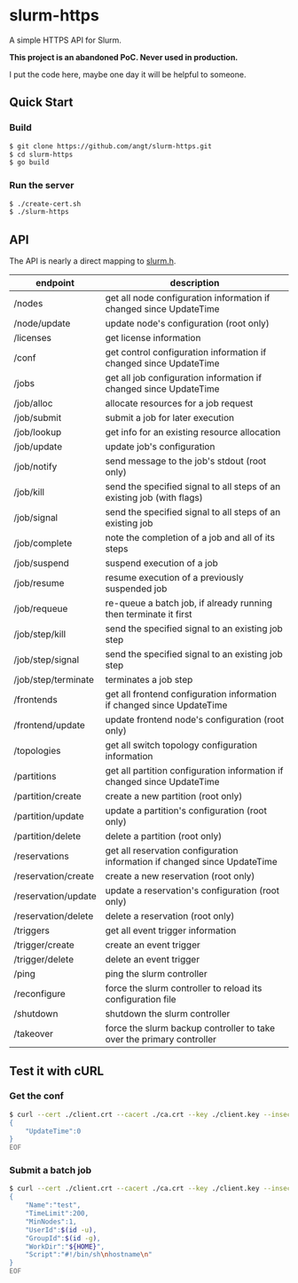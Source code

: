 # slurm-https

A simple HTTPS API for Slurm.

**This project is an abandoned PoC. Never used in production.**

I put the code here, maybe one day it will be helpful to someone.

## Quick Start

### Build
```sh
$ git clone https://github.com/angt/slurm-https.git
$ cd slurm-https
$ go build
```

### Run the server
```sh
$ ./create-cert.sh
$ ./slurm-https
```
## API

The API is nearly a direct mapping to [slurm.h](https://raw.githubusercontent.com/SchedMD/slurm/master/slurm/slurm.h.in).

 endpoint           | description
--------------------|------------------------------------------------------------------------------------
/nodes              | get all node configuration information if changed since UpdateTime
/node/update        | update node's configuration (root only)
/licenses           | get license information
/conf               | get control configuration information if changed since UpdateTime
/jobs               | get all job configuration information if changed since UpdateTime
/job/alloc          | allocate resources for a job request
/job/submit         | submit a job for later execution
/job/lookup         | get info for an existing resource allocation
/job/update         | update job's configuration
/job/notify         | send message to the job's stdout (root only)
/job/kill           | send the specified signal to all steps of an existing job (with flags)
/job/signal         | send the specified signal to all steps of an existing job
/job/complete       | note the completion of a job and all of its steps
/job/suspend        | suspend execution of a job
/job/resume         | resume execution of a previously suspended job
/job/requeue        | re-queue a batch job, if already running then terminate it first
/job/step/kill      | send the specified signal to an existing job step
/job/step/signal    | send the specified signal to an existing job step
/job/step/terminate | terminates a job step
/frontends          | get all frontend configuration information if changed since UpdateTime
/frontend/update    | update frontend node's configuration (root only)
/topologies         | get all switch topology configuration information
/partitions         | get all partition configuration information if changed since UpdateTime
/partition/create   | create a new partition (root only)
/partition/update   | update a partition's configuration (root only)
/partition/delete   | delete a partition (root only)
/reservations       | get all reservation configuration information if changed since UpdateTime
/reservation/create | create a new reservation (root only)
/reservation/update | update a reservation's configuration (root only)
/reservation/delete | delete a reservation (root only)
/triggers           | get all event trigger information
/trigger/create     | create an event trigger
/trigger/delete     | delete an event trigger
/ping               | ping the slurm controller
/reconfigure        | force the slurm controller to reload its configuration file
/shutdown           | shutdown the slurm controller
/takeover           | force the slurm backup controller to take over the primary controller

## Test it with cURL

### Get the conf
```sh
$ curl --cert ./client.crt --cacert ./ca.crt --key ./client.key --insecure -d @- https://localhost:8443/conf <<EOF
{
    "UpdateTime":0
}
EOF
```

### Submit a batch job
```sh
$ curl --cert ./client.crt --cacert ./ca.crt --key ./client.key --insecure -d @- https://localhost:8443/job/submit <<EOF
{                 
    "Name":"test",
    "TimeLimit":200,
    "MinNodes":1,
    "UserId":$(id -u),
    "GroupId":$(id -g),
    "WorkDir":"${HOME}",
    "Script":"#!/bin/sh\nhostname\n"
}                                   
EOF
```
